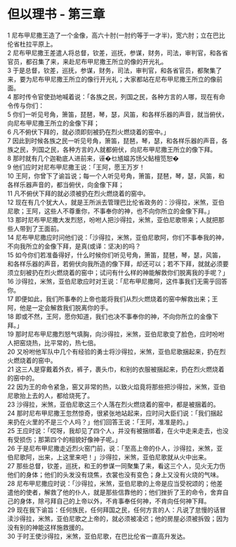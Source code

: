 # 但以理书 - 第三章
  
 1 尼布甲尼撒王造了一个金像，高六十肘(一肘约等于一才半)，宽六肘；立在巴比伦省杜拉平原上。  
 2 尼布甲尼撒王差遣人将总督，钦差，巡抚，参谋，财务，司法，审判官，和各省官员，都召集了来，来赴尼布甲尼撒王所立的像的开光礼。  
 3 于是总督，钦差，巡抚，参谋，财务，司法，审判官，和各省官员，都聚集了来，要为尼布甲尼撒王所立的像行开光礼；大家都站在尼布甲尼撒王所立的像前面。  
 4 那时传令官使劲地喊着说：「各族之民，列国之民，各种方言的人哪，现在有命令传与你们：  
 5 你们一听见号角，箫笛，琵琶，琴，瑟，风笛，和各样乐器的声音，就当俯伏，向尼布甲尼撒王所立的金像下拜；  
 6 凡不俯伏下拜的，就必须即刻被扔在烈火燃烧着的窑中。」  
 7 因此到时候各族之民一听见号角，箫笛，琵琶，琴，瑟，和各样乐器的声音，各族之民，列国之民，各种方言的人就都俯伏，向尼布甲尼撒王所立的像下拜。  
 8 那时就有几个迦勒底人进前来，诬�乜馗媪苏饧父鲇檀笕恕�  
 9 他们应时对尼布甲尼撒王说：「王阿，愿王万岁！  
 10 王阿，你曾下了谕旨说；每一个人听见号角，箫笛，琵琶，琴，瑟，风笛，和各样乐器声音的，都当俯伏，向金像下拜；  
 11 凡不俯伏下拜的就必须被扔在烈火燃烧着的窑中。  
 12 现在有几个犹大人，就是王所派去管理巴比伦省政务的：沙得拉，米煞，亚伯尼歌；王阿，这些人不尊重你，不事奉你的神，也不向你所立的金像下拜。」  
 13 那时尼布甲尼撒大发烈怒，吩咐人把沙得拉，米煞，亚伯尼歌带来；人就把那些人带到了王面前。  
 14 尼布甲尼撒应时问他们说：「沙得拉，米煞，亚伯尼歌阿，你们不事奉我的神，不向我所立的金像下拜，是真(或译：坚决)的吗？  
 15 如今你们若准备得好，什么时候你们听见号角，箫笛，琵琶，琴，瑟，风笛，和各样乐器的声音，若俯伏向我所造的像下拜，却还可以；若不下拜，就就必须要须立刻被扔在烈火燃烧着的窑中；试问有什么样的神能解救你们脱离我的手呢？」  
 16 沙得拉，米煞，亚伯尼歌应时对王说：「尼布甲尼撒阿，这件事我们无需乎回答你。  
 17 即便如此，我们所事奉的上帝也能将我们从烈火燃烧着的窑中解救出来；王阿，他是一定会解救我们脱离你的手。  
 18 即或不然，王阿，愿你知道，我们也决不事奉你的神，不向你所立的金像下拜。」  
 19 那时尼布甲尼撒烈怒气填胸，向沙得拉，米煞，亚伯尼歌变了脸色，应时吩咐人把窑烧热，比平常的，热七倍。  
 20 又吩咐他军队中几个有经验的勇士将沙得拉，米煞，亚伯尼歌捆起来，扔在烈火燃烧着的窑中。  
 21 这三人是穿戴着外衣，裤子，裹头巾，和别的衣服被捆起来，扔在烈火燃烧着的窑中的。  
 22 因为王的命令紧急，窑又非常的热，以致火焰竟将那些把沙得拉，米煞，亚伯尼歌抬上去的人，都给烧死了。  
 23 沙得拉，米煞，亚伯尼歌这三个人落在烈火燃烧着的窑中，都是被捆着的。  
 24 那时尼布甲尼撒王忽然惊奇，很紧张地站起来，应时问大臣们说：「我们捆起来扔在火里的不是三个人吗？」他们回答王说：「王阿，准准是的。」  
 25 王应时说：「哎呀，我却见了四个人，并没有被捆绑着，在火中走来走去，也没有受损伤；那第四个的相貌好像神子呢。」  
 26 于是尼布甲尼撒走近烈火窑门前，说：「至高上帝的仆人，沙得拉，米煞，亚伯尼歌阿，出来，上这里来吧！」沙得拉，米煞，亚伯尼歌就从火中出来。  
 27 那些总督，钦差，巡抚，和王的参谋一同聚集了来，看这三个人，见火无力伤他们的身体；他们的头发没有烧焦，衣裳也没有变色；身上又没有火烧的气味。  
 28 尼布甲尼撒应时说：「沙得拉，米煞，亚伯尼歌的上帝是应当受祝颂的；他差遣他的使者，解救了他的仆人，就是那些信靠他的；他们挫折了王的命令，舍弃自己的身体，除弓拜自己的上帝以外，不肯事奉任何神，不肯向任何神下拜。  
 29 现在我下谕旨：任何族民，任何拜国之民，任何方言的人：凡说了怠慢的话冒渎沙得拉，米煞，亚伯尼歌之上帝的，就必须被凌迟；他的房屋必须被拆毁；因为没有别的神能这样施救援的。  
 30 于时王使沙得拉，米煞，亚伯尼歌，在巴比伦省一直高升发达。
